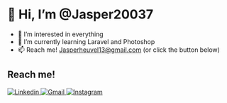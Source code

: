 <H1>👋 Hi, I’m @Jasper20037</H1>

- 👀 I’m interested in everything
- 🌱 I’m currently learning Laravel and Photoshop
- 📫 Reach me! Jasperheuvel13@gmail.com (or click the button below)

<H2>Reach me!</H2>

<a href="https://nl.linkedin.com/in/jasper-van-den-heuvel-00424a193" target="_blank">![Linkedin](https://img.shields.io/badge/Linkedin-0A66C2?style=for-the-badge&logo=Linkedin&logoColor=white)
</a>
<a href="mailto: Jasperheuvel13@gmail.com" target="_blank">![Gmail](https://img.shields.io/badge/Gmail-EA4335?style=for-the-badge&logo=Gmail&logoColor=white)
</a>
<a href="https://www.instagram.com/jasper2003_040/" target="_blank">![Instagram](https://img.shields.io/badge/Instagram-E4405F?style=for-the-badge&logo=Instagram&logoColor=white)
</a>

<!---
- 💞️ I’m looking to collaborate on anything

Jasper20037/Jasper20037 is a ✨ special ✨ repository because its `README.md` (this file) appears on your GitHub profile.
You can click the Preview link to take a look at your changes.
--->
